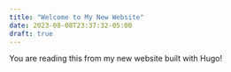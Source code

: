 ```yaml
---
title: "Welcome to My New Website"
date: 2023-08-08T23:37:32-05:00
draft: true
---
```


You are reading this from my new website built with Hugo!